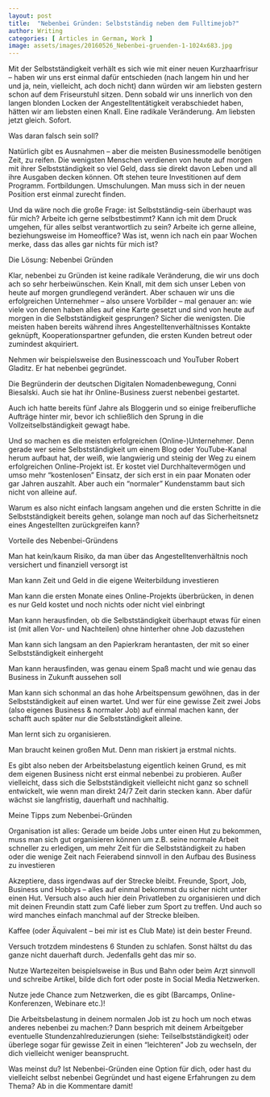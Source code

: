 ```yaml
---
layout: post
title:  "Nebenbei Gründen: Selbstständig neben dem Fulltimejob?"
author: Writing
categories: [ Articles in German, Work ]
image: assets/images/20160526_Nebenbei-gruenden-1-1024x683.jpg
---
```



Mit der Selbstständigkeit verhält es sich wie mit einer neuen Kurzhaarfrisur – haben wir uns erst einmal dafür entschieden (nach langem hin und her und ja, nein, vielleicht, ach doch nicht) dann würden wir am liebsten gestern schon auf dem Friseurstuhl sitzen. Denn sobald wir uns innerlich von den langen blonden Locken der Angestelltentätigkeit verabschiedet haben, hätten wir am liebsten einen Knall. Eine radikale Veränderung. Am liebsten jetzt gleich. Sofort.

Was daran falsch sein soll?

Natürlich gibt es Ausnahmen – aber die meisten Businessmodelle benötigen Zeit, zu reifen. Die wenigsten Menschen verdienen von heute auf morgen mit ihrer Selbstständigkeit so viel Geld, dass sie direkt davon Leben und all ihre Ausgaben decken können. Oft stehen teure Investitionen auf dem Programm. Fortbildungen. Umschulungen. Man muss sich in der neuen Position erst einmal zurecht finden.

Und da wäre noch die große Frage: ist Selbstständig-sein überhaupt was für mich? Arbeite ich gerne selbstbestimmt? Kann ich mit dem Druck umgehen, für alles selbst verantwortlich zu sein? Arbeite ich gerne alleine, beziehungsweise im Homeoffice? Was ist, wenn ich nach ein paar Wochen merke, dass das alles gar nichts für mich ist?

Die Lösung: Nebenbei Gründen

Klar, nebenbei zu Gründen ist keine radikale Veränderung, die wir uns doch ach so sehr herbeiwünschen. Kein Knall, mit dem sich unser Leben von heute auf morgen grundlegend verändert. Aber schauen wir uns die erfolgreichen Unternehmer – also unsere Vorbilder – mal genauer an: wie viele von denen haben alles auf eine Karte gesetzt und sind von heute auf morgen in die Selbstständigkeit gesprungen? Sicher die wenigsten. Die meisten haben bereits während ihres Angestelltenverhältnisses Kontakte geknüpft, Kooperationspartner gefunden, die ersten Kunden betreut oder zumindest akquiriert.

Nehmen wir beispielsweise den Businesscoach und YouTuber Robert Gladitz. Er hat nebenbei gegründet.

Die Begründerin der deutschen Digitalen Nomadenbewegung, Conni Biesalski. Auch sie hat ihr Online-Business zuerst nebenbei gestartet.

Auch ich hatte bereits fünf Jahre als Bloggerin und so einige freiberufliche Aufträge hinter mir, bevor ich schließlich den Sprung in die Vollzeitselbständigkeit gewagt habe.

Und so machen es die meisten erfolgreichen (Online-)Unternehmer. Denn gerade wer seine Selbstständigkeit um einem Blog oder YouTube-Kanal herum aufbaut hat, der weiß, wie langwierig und steinig der Weg zu einem erfolgreichen Online-Projekt ist. Er kostet viel Durchhaltevermögen und umso mehr “kostenlosen” Einsatz, der sich erst in ein paar Monaten oder gar Jahren auszahlt. Aber auch ein “normaler” Kundenstamm baut sich nicht von alleine auf.

Warum es also nicht einfach langsam angehen und die ersten Schritte in die Selbstständigkeit bereits gehen, solange man noch auf das Sicherheitsnetz eines Angestellten zurückgreifen kann?

Vorteile des Nebenbei-Gründens



Man hat kein/kaum Risiko, da man über das Angestelltenverhältnis noch versichert und finanziell versorgt ist

Man kann Zeit und Geld in die eigene Weiterbildung investieren

Man kann die ersten Monate eines Online-Projekts überbrücken, in denen es nur Geld kostet und noch nichts oder nicht viel einbringt

Man kann herausfinden, ob die Selbstständigkeit überhaupt etwas für einen ist (mit allen Vor- und Nachteilen) ohne hinterher ohne Job dazustehen

Man kann sich langsam an den Papierkram herantasten, der mit so einer Selbstständigkeit einhergeht

Man kann herausfinden, was genau einem Spaß macht und wie genau das Business in Zukunft aussehen soll

Man kann sich schonmal an das hohe Arbeitspensum gewöhnen, das in der Selbstständigkeit auf einen wartet. Und wer für eine gewisse Zeit zwei Jobs (also eigenes Business & normaler Job) auf einmal machen kann, der schafft auch später nur die Selbstständigkeit alleine.

Man lernt sich zu organisieren.

Man braucht keinen großen Mut. Denn man riskiert ja erstmal nichts.



Es gibt also neben der Arbeitsbelastung eigentlich keinen Grund, es mit dem eigenen Business nicht erst einmal nebenbei zu probieren. Außer vielleicht, dass sich die Selbstständigkeit vielleicht nicht ganz so schnell entwickelt, wie wenn man direkt 24/7 Zeit darin stecken kann. Aber dafür wächst sie langfristig, dauerhaft und nachhaltig.

Meine Tipps zum Nebenbei-Gründen



Organisation ist alles: Gerade um beide Jobs unter einen Hut zu bekommen, muss man sich gut organisieren können um z.B. seine normale Arbeit schneller zu erledigen, um mehr Zeit für die Selbstständigkeit zu haben oder die wenige Zeit nach Feierabend sinnvoll in den Aufbau des Business zu investieren

Akzeptiere, dass irgendwas auf der Strecke bleibt. Freunde, Sport, Job, Business und Hobbys – alles auf einmal bekommst du sicher nicht unter einen Hut. Versuch also auch hier dein Privatleben zu organisieren und dich mit deinen Freundin statt zum Café lieber zum Sport zu treffen. Und auch so wird manches einfach manchmal auf der Strecke bleiben.

Kaffee (oder Äquivalent – bei mir ist es Club Mate) ist dein bester Freund.

Versuch trotzdem mindestens 6 Stunden zu schlafen. Sonst hältst du das ganze nicht dauerhaft durch. Jedenfalls geht das mir so.

Nutze Wartezeiten beispielsweise in Bus und Bahn oder beim Arzt sinnvoll und schreibe Artikel, bilde dich fort oder poste in Social Media Netzwerken.

Nutze jede Chance zum Netzwerken, die es gibt (Barcamps, Online-Konferenzen, Webinare etc.)!

Die Arbeitsbelastung in deinem normalen Job ist zu hoch um noch etwas anderes nebenbei zu machen:? Dann besprich mit deinem Arbeitgeber eventuelle Stundenzahlreduzierungen (siehe: Teilselbstständigkeit) oder überlege sogar für gewisse Zeit in einen “leichteren” Job zu wechseln, der dich vielleicht weniger beansprucht.



Was meinst du? Ist Nebenbei-Gründen eine Option für dich, oder hast du vielleicht selbst nebenbei Gegründet und hast eigene Erfahrungen zu dem Thema? Ab in die Kommentare damit!

